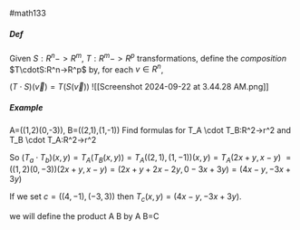 #math133 
##### Def
Given $S:R^n->R^m$, $T:R^m->R^p$ transformations, define the *composition* $T\cdotS:R^n->R^p$ by, for each $v\in R^n$,

$(T\cdot S)(\vec{v})=T(S(\vec{v}))$
![[Screenshot 2024-09-22 at 3.44.28 AM.png]]

##### Example
A=((1,2)(0,-3)), B=((2,1),(1,-1))
Find formulas for T_A \cdot T_B:R^2->r^2 and T_B \cdot T_A:R^2->r^2

So
$(T_a \cdot T_b)(x,y)=T_A(T_B(x,y))=T_A((2,1),(1,-1))(x,y)=T_A(2x+y,x-y)$
$=((1,2)(0,-3))(2x+y,x-y)=(2x+y+2x-2y,0-3x+3y)=(4x-y,-3x+3y)$

If we set $c=((4,-1),(-3,3))$ then $T_c(x,y)=(4x-y,-3x+3y)$.

we will define the product A B by A B=C